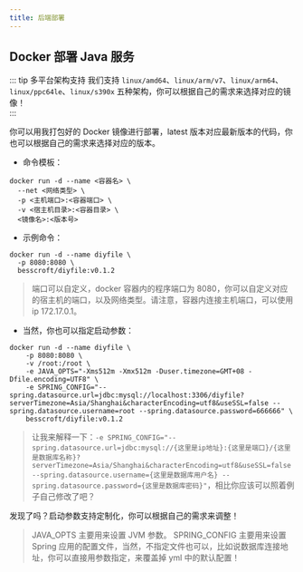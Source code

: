 ```yaml
---
title: 后端部署
---
```

## Docker 部署 Java 服务

::: tip 多平台架构支持
我们支持 `linux/amd64`、`linux/arm/v7`、`linux/arm64`、`linux/ppc64le`、`linux/s390x` 五种架构，你可以根据自己的需求来选择对应的镜像！  
:::

你可以用我打包好的 Docker 镜像进行部署，latest 版本对应最新版本的代码，你也可以根据自己的需求来选择对应的版本。

* 命令模板：

```shell
docker run -d --name <容器名> \
  --net <网络类型> \
  -p <主机端口>:<容器端口> \
  -v <宿主机目录>:<容器目录> \
  <镜像名>:<版本号>
```

* 示例命令：

```shell
docker run -d --name diyfile \
  -p 8080:8080 \
  besscroft/diyfile:v0.1.2
```

> 端口可以自定义，docker 容器内的程序端口为 8080，你可以自定义对应的宿主机的端口，以及网络类型。请注意，容器内连接主机端口，可以使用 ip 172.17.0.1。

* 当然，你也可以指定启动参数：

```shell
docker run -d --name diyfile \
	-p 8080:8080 \
	-v /root:/root \
	-e JAVA_OPTS="-Xms512m -Xmx512m -Duser.timezone=GMT+08 -Dfile.encoding=UTF8" \
	-e SPRING_CONFIG="--spring.datasource.url=jdbc:mysql://localhost:3306/diyfile?serverTimezone=Asia/Shanghai&characterEncoding=utf8&useSSL=false --spring.datasource.username=root --spring.datasource.password=666666" \
	besscroft/diyfile:v0.1.2
```

> 让我来解释一下：`-e SPRING_CONFIG="--spring.datasource.url=jdbc:mysql://{这里是ip地址}:{这里是端口}/{这里是数据库名称}?serverTimezone=Asia/Shanghai&characterEncoding=utf8&useSSL=false --spring.datasource.username={这里是数据库用户名} --spring.datasource.password={这里是数据库密码}"`，相比你应该可以照着例子自己修改了吧？

发现了吗？启动参数支持定制化，你可以根据自己的需求来调整！

> JAVA_OPTS 主要用来设置 JVM 参数。 SPRING_CONFIG 主要用来设置 Spring 应用的配置文件，当然，不指定文件也可以，比如说数据库连接地址，你可以直接用参数指定，来覆盖掉 yml 中的默认配置！
